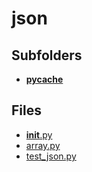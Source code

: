 # json

## Subfolders

- [__pycache__](__pycache__)

## Files

- [__init__.py](__init__.py)
- [array.py](array.py)
- [test_json.py](test_json.py)
